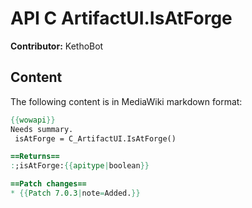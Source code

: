 # API C ArtifactUI.IsAtForge

**Contributor:** KethoBot

## Content

The following content is in MediaWiki markdown format:

```mediawiki
{{wowapi}}
Needs summary.
 isAtForge = C_ArtifactUI.IsAtForge()

==Returns==
:;isAtForge:{{apitype|boolean}}

==Patch changes==
* {{Patch 7.0.3|note=Added.}}
```